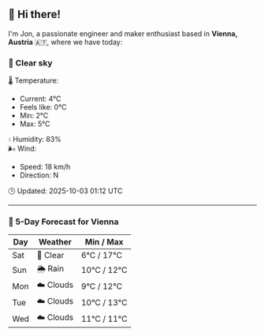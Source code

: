 ## 👋 Hi there!

I'm Jon, a passionate engineer and maker enthusiast based in **Vienna, Austria** 🇦🇹, where we have today:

### 🌙 Clear sky 

🌡️ Temperature: 
* Current: 4°C
* Feels like: 0°C
* Min: 2°C 
* Max: 5°C  

💧 Humidity: 83%  
🌬️ Wind: 
* Speed: 18 km/h 
* Direction: N  

🕒 Updated: 2025-10-03 01:12 UTC

---

### 📅 5-Day Forecast for Vienna

| Day | Weather | Min / Max |
|-----|---------|------------|
| Sat | 🌙 Clear | 6°C / 17°C |
| Sun | 🌦️ Rain | 10°C / 12°C |
| Mon | ☁️ Clouds | 9°C / 12°C |
| Tue | ☁️ Clouds | 10°C / 13°C |
| Wed | ☁️ Clouds | 11°C / 11°C |
